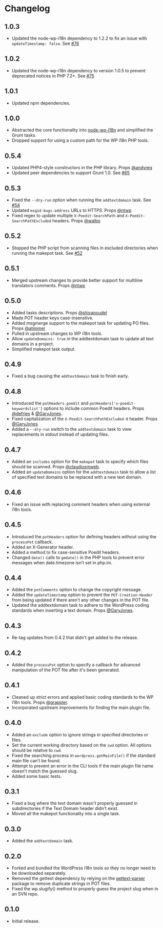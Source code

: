 # Changelog

## 1.0.3

* Updated the node-wp-i18n dependency to 1.2.2 to fix an issue with `updateTimestamp: false`. See [#76](https://github.com/cedaro/grunt-wp-i18n/issues/76)

## 1.0.2

* Updated the node-wp-i18n dependency to version 1.0.5 to prevent deprecated notices in PHP 7.2+. See [#75](https://github.com/cedaro/grunt-wp-i18n/issues/75)

## 1.0.1

* Updated npm dependencies.

## 1.0.0

* Abstracted the core functionality into [node-wp-i18n](https://github.com/cedaro/node-wp-i18n) and simplified the Grunt tasks.
* Dropped support for using a custom path for the WP i18n PHP tools.

## 0.5.4

* Updated PHP4-style constructors in the PHP library. Props [@andyreg](https://github.com/andreg)
* Updated peer dependencies to support Grunt 1.0. See [#65](https://github.com/cedaro/grunt-wp-i18n/pull/65)

## 0.5.3

* Fixed the `--dry-run` option when running the `addtextdomain` task. See [#54](https://github.com/cedaro/grunt-wp-i18n/issues/54)
* Updated `msgid-bugs-address` URLs to HTTPS. Props [@ntwp](https://github.com/ntwb)
* Fixed regex to update multiple `X-Poedit-SearchPath` and `X-Poedit-SearchPathExcluded` headers. Props [@walbo](https://github.com/walbo)

## 0.5.2

* Stopped the PHP script from scanning files in excluded directories when running the makepot task. See [#52](https://github.com/cedaro/grunt-wp-i18n/issues/52)

## 0.5.1

* Merged upstream changes to provide better support for multiline translators comments. Props [@ntwp](https://github.com/ntwb)

## 0.5.0

* Added tasks descriptions. Props [@shivapoudel](https://github.com/shivapoudel)
* Made POT header keys case-insenstive.
* Added msgmerge support to the makepot task for updating PO files. Props [@atimmer](https://github.com/atimmer)
* Pulled in upstream changes to WP i18n tools.
* Allow `updateDomains: true` in the addtextdomain task to update all text domains in a project.
* Simplified makepot task output.

## 0.4.9

* Fixed a bug causing the `addtextdomain` task to finish early.

## 0.4.8

* Introduced the `potHeaders.poedit` and `potHeaders['x-poedit-keywordslist']` options to include common Poedit headers. Props [@defries](https://github.com/defries) & [@GaryJones](https://github.com/GaryJones).
* Fixed capitalization of the `X-Poedit-SearchPathExcluded-0` header. Props [@GaryJones](https://github.com/GaryJones).
* Added a `--dry-run` switch to the `addtextdomain` task to view replacements in stdout instead of updating files.

## 0.4.7

* Added an `includes` option for the `makepot` task to specify which files should be scanned. Props [@claudiosmweb](https://github.com/claudiosmweb).
* Added an `updateDomains` option for the `addtextdomain` task to allow a list of specified text domains to be replaced with a new text domain.

## 0.4.6

* Fixed an issue with replacing comment headers when using external i18n tools.

## 0.4.5

* Introduced the `potHeaders` option for defining headers without using the `processPot` callback.
* Added an X-Generator header.
* Added a method to fix case-sensitive Poedit headers.
* Changed `date()` calls to `gmdate()` in the PHP tools to prevent error messages when date.timezone isn't set in php.ini.

## 0.4.4

* Added the `potComments` option to change the copyright message.
* Added the `updateTimestamp` option to prevent the `POT-Creation-Header` from being updated if there aren't any other changes in the POT file.
* Updated the addtextdomain task to adhere to the WordPress coding standards when inserting a text domain. Props [@GaryJones](https://github.com/GaryJones).

## 0.4.3

* Re-tag updates from 0.4.2 that didn't get added to the release.

## 0.4.2

* Added the `processPot` option to specify a callback for advanced manipulation of the POT file after it's been generated.

## 0.4.1

* Cleaned up strict errors and applied basic coding standards to the WP i18n tools. Props [@grappler](https://github.com/grappler).
* Incorporated upstream improvements for finding the main plugin file.

## 0.4.0

* Added an `exclude` option to ignore strings in specified directories or files.
* Set the current working directory based on the `cwd` option. All options should be relative to `cwd`.
* Fixed the searching process in `wordpress.getMainFile()` if the standard main file can't be found.
* Attempt to prevent an error in the CLI tools if the main plugin file name doesn't match the guessed slug.
* Added some basic tests.

## 0.3.1

* Fixed a bug where the text domain wasn't properly guessed in subdirectories if the Text Domain header didn't exist.
* Moved all the makepot functionality into a single task.

## 0.3.0

* Added the `addtextdomain` task.

## 0.2.0

* Forked and bundled the WordPress i18n tools so they no longer need to be downloaded separately.
* Removed the gettext dependency by relying on the [gettext-parser](https://github.com/andris9/gettext-parser) package to remove duplicate strings in POT files.
* Fixed the wp.slugify() method to properly guess the project slug when in an SVN repo.

## 0.1.0

* Initial release.
